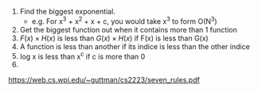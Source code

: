 1. Find the biggest exponential.
	- e.g. For x<sup>3</sup> + x<sup>2</sup> + x + c, you would take x<sup>3</sup> to form O(N<sup>3</sup>)
2. Get the biggest function out when it contains more than 1 function
3. $F(x) \times H(x)$ is less than $G(x) \times H(x)$  if F(x) is less than G(x)
4.  A function is less than another if its indice is less than the other indice
5. log x is less than x<sup>c</sup> if c is more than 0
6. 

https://web.cs.wpi.edu/~guttman/cs2223/seven_rules.pdf